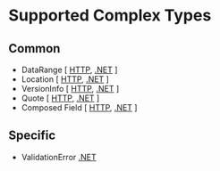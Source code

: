 # Supported Complex Types

## Common

- DataRange [ [HTTP](./http/daterange-http.md), [.NET](./dotnet/daterange-dotnet.md) ]
- Location [ [HTTP](./http/location-http.md), [.NET](./dotnet/daterange-dotnet.md) ]
- VersionInfo [ [HTTP](./http/versioninfo-http.md), [.NET](./dotnet/versioninfo-dotnet.md) ]
- Quote [ [HTTP](./http/quote-http.md), [.NET](./dotnet/quote-dotnet.md) ]
- Composed Field [ [HTTP](./http/composed-http.md), [.NET](./dotnet/composed-dotnet.md) ]

## Specific

- ValidationError [.NET](./dotnet/validationerror-dotnet.md)